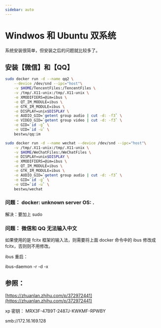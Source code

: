 ```yaml
---
sidebar: auto
---
```


# Windwos 和 Ubuntu 双系统

系统安装很简单，但安装之后的问题就比较多了。


## 安装【微信】和【QQ】


```bash
sudo docker run -d --name qq2 \
    --device /dev/snd --ipc="host"\
    -v $HOME/TencentFiles:/TencentFiles \
    -v /tmp/.X11-unix:/tmp/.X11-unix \
    -e XMODIFIERS=@im=ibus \
    -e QT_IM_MODULE=ibus \
    -e GTK_IM_MODULE=ibus \
    -e DISPLAY=unix$DISPLAY \
    -e AUDIO_GID=`getent group audio | cut -d: -f3` \
    -e VIDEO_GID=`getent group video | cut -d: -f3` \
    -e GID=`id -g` \
    -e UID=`id -u` \
    bestwu/qq:im
```


```bash
sudo docker run -d --name wechat --device /dev/snd --ipc="host"\
    -v /tmp/.X11-unix:/tmp/.X11-unix \
    -v $HOME/WeChatFiles:/WeChatFiles \
    -e DISPLAY=unix$DISPLAY \
    -e XMODIFIERS=@im=ibus \
    -e QT_IM_MODULE=ibus \
    -e GTK_IM_MODULE=ibus \
    -e AUDIO_GID=`getent group audio | cut -d: -f3` \
    -e GID=`id -g` \
    -e UID=`id -u` \
    bestwu/wechat
```

### 问题： docker: unknown server OS: .

解决：要加上 sudo

### 问题： 微信和 QQ 无法输入中文

如果使用的是 fcitx 框架的输入法，则需要将上面 docker 命令中的 ibus 修改成 fcitx，否则则不用修改。

ibus 重启：

ibus-daemon -r -d -x

## 参照：

[https://zhuanlan.zhihu.com/p/372972441](https://zhuanlan.zhihu.com/p/372972441)

xp 密钥：
MRX3F-47B9T-2487J-KWKMF-RPWBY


smb://172.16.169.128
